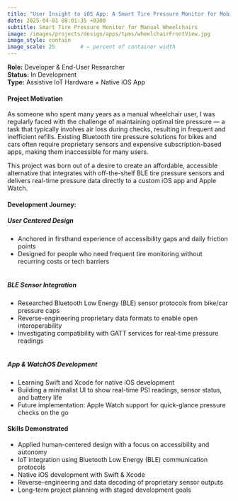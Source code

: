 ```yaml
---
title: "User Insight to iOS App: A Smart Tire Pressure Monitor for Mobility Devices"
date: 2025-04-01 08:01:35 +0300
subtitle: Smart Tire Pressure Monitor for Manual Wheelchairs
image: /images/projects/design/apps/tpms/wheelchairFrontView.jpg
image_style: contain
image_scale: 25        # ← percent of container width
---
```

**Role:** Developer & End-User Researcher<br>
**Status:** In Development<br>
**Type:** Assistive IoT Hardware + Native iOS App

#### Project Motivation
As someone who spent many years as a manual wheelchair user, I was regularly faced with the challenge of maintaining optimal tire pressure — a task that typically involves air loss during checks, resulting in frequent and inefficient refills. Existing Bluetooth tire pressure solutions for bikes and cars often require proprietary sensors and expensive subscription-based apps, making them inaccessible for many users.

This project was born out of a desire to create an affordable, accessible alternative that integrates with off-the-shelf BLE tire pressure sensors and delivers real-time pressure data directly to a custom iOS app and Apple Watch.

#### Development Journey:

##### User Centered Design
- Anchored in firsthand experience of accessibility gaps and daily friction points
- Designed for people who need frequent tire monitoring without recurring costs or tech barriers<br><br>
##### BLE Sensor Integration
- Researched Bluetooth Low Energy (BLE) sensor protocols from bike/car pressure caps
- Reverse-engineering proprietary data formats to enable open interoperability
- Investigating compatibility with GATT services for real-time pressure readings
    <br><br>
##### App & WatchOS Development
- Learning Swift and Xcode for native iOS development
- Building a minimalist UI to show real-time PSI readings, sensor status, and battery life
- Future implementation: Apple Watch support for quick-glance pressure checks on the go

#### Skills Demonstrated
- Applied human-centered design with a focus on accessibility and autonomy
- IoT integration using Bluetooth Low Energy (BLE) communication protocols
- Native iOS development with Swift & Xcode
- Reverse-engineering and data decoding of proprietary sensor outputs
- Long-term project planning with staged development goals
